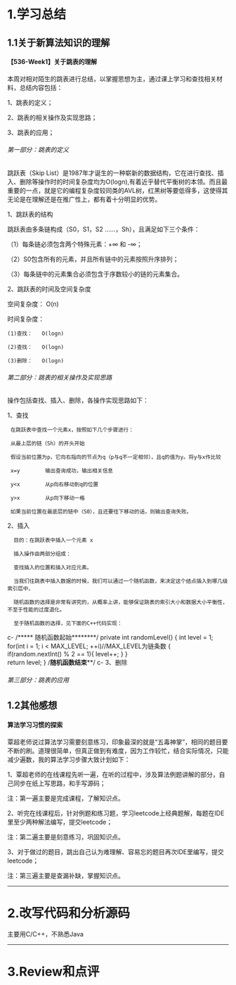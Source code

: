 # 1.学习总结

## 1.1关于新算法知识的理解

#### 【536-Week1】关于跳表的理解
本周对相对陌生的跳表进行总结，以掌握思想为主，通过课上学习和查找相关材料，总结内容包括：

1、跳表的定义；

2、跳表的相关操作及实现思路；

3、跳表的应用；
###### 第一部分：跳表的定义
   跳跃表（Skip List）是1987年才诞生的一种崭新的数据结构，它在进行查找、插入、删除等操作时的时间复杂度均为O(logn),有着近乎替代平衡树的本领。而且最重要的一点，就是它的编程复杂度较同类的AVL树，红黑树等要低得多，这使得其无论是在理解还是在推广性上，都有着十分明显的优势。

   1、跳跃表的结构
   
   跳跃表由多条链构成（S0，S1，S2 ……，Sh），且满足如下三个条件：
   
   （1）每条链必须包含两个特殊元素：+∞ 和 -∞；
  
   （2）S0包含所有的元素，并且所有链中的元素按照升序排列；

   （3）每条链中的元素集合必须包含于序数较小的链的元素集合。
   
   2、跳跃表的时间及空间复杂度
   
   空间复杂度： O(n)
   
   时间复杂度：
   
	(1)查找：	 O(logn)	
	
	(2)查找： 	 O(logn)	
   
	(3)删除：	 O(logn)	

###### 第二部分：跳表的相关操作及实现思路
   操作包括查找、插入、删除，各操作实现思路如下：
   
   1、查找
     
     在跳跃表中查找一个元素x，按照如下几个步骤进行：
     
     从最上层的链（Sh）的开头开始
     
     假设当前位置为p，它向右指向的节点为q（p与q不一定相邻），且q的值为y。将y与x作比较
      
     x=y		输出查询成功，输出相关信息
     
     y<x		从p向右移动到q的位置
     
     y>x		从p向下移动一格

     如果当前位置在最底层的链中（S0），且还要往下移动的话，则输出查询失败。

   2、插入
   
      目的：在跳跃表中插入一个元素 x
      
      插入操作由两部分组成：

      查找插入的位置和插入对应元素。
      
      当我们往跳表中插入数据的时候，我们可以通过一个随机函数，来决定这个结点插入到哪几级索引层中，
      
      随机函数的选择是非常有讲究的，从概率上讲，能够保证跳表的索引大小和数据大小平衡性，不至于性能的过度退化。
      
      至于随机函数的选择，见下面的C++代码实现：
   c-
        /***** 随机函数起始********/
	private int randomLevel()
	{
		int level = 1;
		for(int i = 1; i < MAX_LEVEL; ++i)//MAX_LEVEL为链条数
		{   
			if(random.nextInt() % 2 == 1){
				level++;
			}
		}		
		return level;
	}
	/******随机函数结束********/
   c-
   3、删除
   


###### 第三部分：跳表的应用





## 1.2其他感想

#### 算法学习习惯的探索

覃超老师说过算法学习需要刻意练习，印象最深的就是“五毒神掌”，相同的题目要不断的刷。道理很简单，但真正做到有难度，因为工作较忙，结合实际情况，只能减少遍数，我的算法学习步骤大致计划如下：

1、覃超老师的在线课程先听一遍，在听的过程中，涉及算法例题讲解的部分，自己同步在纸上写思路，和手写源码；

   注：第一遍主要是完成课程，了解知识点。
   
2、听完在线课程后，针对例题和练习题，学习leetcode上经典题解，每题在IDE里至少两种解法编写，提交leetcode；

   注：第二遍主要是刻意练习，巩固知识点。
   
3、对于做过的题目，跳出自己认为难理解、容易忘的题目再次IDE里编写，提交leetcode；

   注：第三遍主要是查漏补缺，掌握知识点。


---

# 2.改写代码和分析源码
主要用C/C++，不熟悉Java

---

# 3.Review和点评



